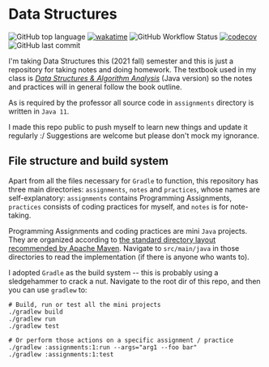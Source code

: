 # Data Structures

![GitHub top language](https://img.shields.io/github/languages/top/matchy233/data-structures-snu?color=f89917)
[![wakatime](https://wakatime.com/badge/github/matchy233/data-structures-snu.svg)](https://wakatime.com/badge/github/matchy233/data-structures-snu)
![GitHub Workflow Status](https://img.shields.io/github/workflow/status/matchy233/data-structures-snu/Code%20Coverage)
[![codecov](https://codecov.io/gh/matchy233/data-structures-snu/branch/main/graph/badge.svg?token=N6SG53B488)](https://codecov.io/gh/matchy233/data-structures-snu)
![GitHub last commit](https://img.shields.io/github/last-commit/matchy233/data-structures-snu)

I'm taking Data Structures this (2021 fall) semester and this is just a repository for taking notes and doing homework. The textbook used in my class is [*Data Structures & Algorithm Analysis*](https://people.cs.vt.edu/shaffer/Book/) (Java version) so the notes and practices will in general follow the book outline.

As is required by the professor all source code in `assignments` directory is written in `Java 11`. 

I made this repo public to push myself to learn new things and update it regularly :/ Suggestions are welcome but please don't mock my ignorance.

## File structure and build system

Apart from all the files necessary for `Gradle` to function, this repository has three main directories: `assignments`, `notes` and `practices`, whose names are self-explanatory: `assignments` contains Programming Assignments, `practices` consists of coding practices for myself, and `notes` is for note-taking. 

Programming Assignments and coding practices are mini `Java` projects. They are organized according to [the standard directory layout recommended by Apache Maven](http://maven.apache.org/guides/introduction/introduction-to-the-standard-directory-layout.html). Navigate to `src/main/java` in those directories to read the implementation (if there is anyone who wants to).

I adopted `Gradle` as the build system -- this is probably using a sledgehammer to crack a nut. Navigate to the root dir of this repo, and then you can use `gradlew` to:

```shell
# Build, run or test all the mini projects
./gradlew build
./gradlew run
./gradlew test

# Or perform those actions on a specific assignment / practice
./gradlew :assignments:1:run --args="arg1 --foo bar"
./gradlew :assignments:1:test
```
